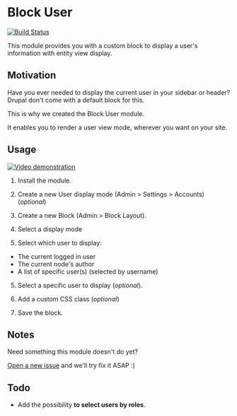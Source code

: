 Block User
==================

[![Build Status](https://travis-ci.org/MatthieuScarset/block_user_info.svg?branch=master)](https://travis-ci.org/MatthieuScarset/block_user_info)

This module provides you with a custom block to display a user's information
with entity view display.


Motivation
----------

Have you ever needed to display the current user in your sidebar or header?
Drupal don't come with a default block for this.

This is why we created the Block User module.

It enables you to render a user view mode, wherever you want on your site.


Usage
-----
[![Video demonstration](https://goo.gl/B7dDob)](https://youtu.be/RFyGzfkf1jM)

1. Install the module.

2. Create a new User display mode (Admin > Settings > Accounts) (*optional*)

3. Create a new Block (Admin > Block Layout).

3. Select a display mode

4. Select which user to display:
  * The current logged in user
  * The current node's author
  * A list of specific user(s) (selected by username)

5. Select a specific user to display (*optional*).

6. Add a custom CSS class (*optional*)

7. Save the block.


Notes
-----

Need something this module doesn't do yet?

[Open a new issue](https://goo.gl/WoSxAi) and we'll try fix it ASAP :)


Todo
----

- Add the possibility **to select users by roles**.
